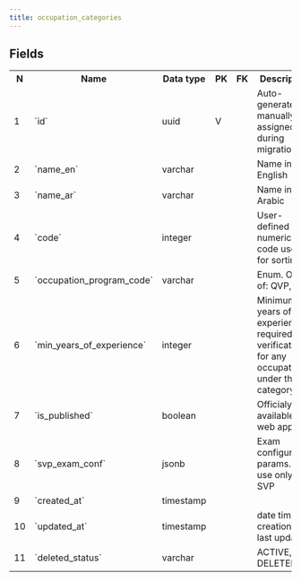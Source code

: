 ```yaml
---
title: occupation_categories 
---
```


## Fields

<table style="width: 100%">
    <colgroup>
       <col span="1" style="width: 3%;"/>
       <col span="1" style="width: 12%;"/>
       <col span="1" style="width: 10%;"/>
       <col span="1" style="width: 3%;"/>
       <col span="1" style="width: 12%;"/>
       <col span="1" style="width: 60%;"/>
    </colgroup>
  <tr>
    <th>N</th>
    <th>Name</th>
    <th>Data type</th>
    <th>PK</th>
    <th>FK</th>
    <th>Description</th>
  </tr>
<tr><td>1</td><td>`id`</td><td>uuid</td><td>V</td><td></td><td>Auto-generated or manually assigned during migration</td></tr>
<tr><td>2</td><td>`name_en`</td><td>varchar</td><td></td><td></td><td>Name in English</td></tr>
<tr><td>3</td><td>`name_ar`</td><td>varchar</td><td></td><td></td><td>Name in Arabic</td></tr>
<tr><td>4</td><td>`code`</td><td>integer</td><td></td><td></td><td>User-defined numeric code used for sorting</td></tr>
<tr><td>5</td><td>`occupation_program_code`</td><td>varchar</td><td></td><td></td><td>Enum. One of: QVP, SVP</td></tr>
<tr><td>6</td><td>`min_years_of_experience`</td><td>integer</td><td></td><td></td><td>Minimum years of experience required for verification for any occupation under this category</td></tr>
<tr><td>7</td><td>`is_published`</td><td>boolean</td><td></td><td></td><td>Officialy available in web app</td></tr>
<tr><td>8</td><td>`svp_exam_conf`</td><td>jsonb</td><td></td><td></td><td>Exam configuration params. In use only by SVP</td></tr>
<tr><td>9</td><td>`created_at`</td><td>timestamp</td><td></td><td></td><td></td></tr>
<tr><td>10</td><td>`updated_at`</td><td>timestamp</td><td></td><td></td><td>date time of creation or last update</td></tr>
<tr><td>11</td><td>`deleted_status`</td><td>varchar</td><td></td><td></td><td>ACTIVE, DELETED</td></tr>

</table>